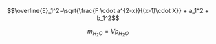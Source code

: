 $$\overline{E}_1^2=\sqrt{\frac{F \cdot a^{2-x}}{(x-1)\cdot X}} + a_1^2 + b_1^2$$

$$m_{H_2O}=Vp_{H_2O}$$
